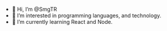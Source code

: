 - 👋 Hi, I’m @SmgTR
- 👀 I’m interested in programming languages, and technology.
- 🌱 I’m currently learning React and Node.

<!---
SmgTR/SmgTR is a ✨ special ✨ repository because its `README.md` (this file) appears on your GitHub profile.
You can click the Preview link to take a look at your changes.
--->
